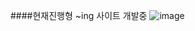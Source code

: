 ####현재진행형 ~ing 사이트 개발중
![image](https://github.com/Fillsogood/kream_crawling/assets/94848819/c1e3f52e-f97b-4bb8-b123-77993107f2af)
